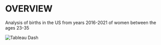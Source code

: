 # OVERVIEW
Analysis of births in the US from years 2016-2021 of women between the ages 23-35

![Tableau Dash](https://public.tableau.com/app/profile/brian.tapia/viz/USBirthsData/Dashboard1?publish=yes)
